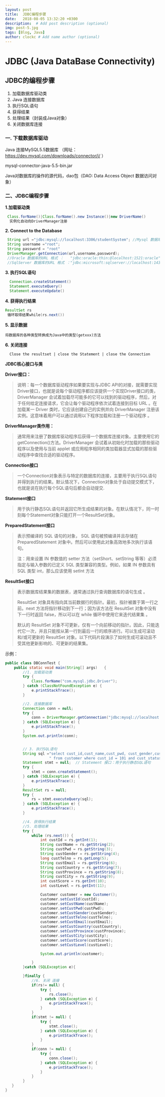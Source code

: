 ```yaml
---
layout: post
title:  JDBC编程步骤
date:   2018-08-05 13:32:20 +0300
description:  # Add post description (optional)
img: post-5.jpg
tags: [Blog, Java]
author: clockc # Add name author (optional)
---
```

# JDBC (Java  DataBase Connectivity)

## JDBC的编程步骤

1. 加载数据库驱动类
2. Java 连接数据库
3. 执行SQL语句
4. 获得结果
5. 处理结果（封装成Java对象）
6. 关闭数据库连接

### 一. 下载数据库驱动

Java 连接MySQL5.5数据库 （网址： https://dev.mysql.com/downloads/connector/j/ ）

mysql-connector-java-5.5-bin.jar

Java对数据库的操作的源代码，dao包（DAO: Data Access Object 数据访问对象）

### **二、JDBC编程步骤**

**1.加载驱动类**     

```java
 Class.forName()|Class.forName().new Instance()|new DriverName()
  实例化自动向DriverManager注册
```

**2. Connect to the Database**  

```java
 String url ="jdbc:mysql://localhost:3306/studentSystem"; //Mysql 数据库连接 的URL 格式
 String username ="root";
 String password = "root"
 DriverManager.getConnection(url,username,password);
 //Oracle 数据库的URL 格式 ：   "jdbc:oracle:thin:@localhost:1521:oracle"
 //SqlServer 数据库的URL 格式 ："jdbc:microsoft:sqlserver://localhost:1433:DatabaseName=mydb";
```

   **3. 执行SQL语句**    

```java
  Connection.createStatement()
  Statement.executeQuery()
  Statement.executeUpdate()
```

**4. 获得执行结果**

```java
ResultSet rs
 循环取得结果while(rs.next())
```

**5. 显示数据**     

```
将数据库的各种类型转换成为Java中的类型(getxxx)方法
```

**6. 关闭连接**    

```
  Close the resultset | close the Statement | close the Connection
```

**JDBC核心接口与类**

**Driver接口：**

>  说明：每一个数据库驱动程序如果要实现与JDBC API的对接，就需要实现Driver接口，也就是说每个驱动程序都应该提供一个实现Driver接口的类，DriverManager 会试着加载尽可能多的它可以找到的驱动程序，然后，对于任何给定连接请求，它会让每个驱动程序依次试着连接到目标 URL 。在加载某一 Driver 类时，它应该创建自己的实例并向 DriverManager 注册该实例。这意味着用户可以通过调用以下程序加载和注册一个驱动程序 。

**DriverManager类作用：**

> 通常用来注册了数据库驱动程序后获得一个数据库连接对象。主要使用它的getConnection()方法。DriverManager 会试着从初始化时加载的那些驱动程序以及使用与当前 applet 或应用程序相同的类加载器显式加载的那些驱动程序中查找合适的驱动程序。

**Connection接口**

> 一个Connection对象表示与特定的数据库的连接，主要用于执行SQL语句并得到执行的结果。默认情况下，Connection对象处于自动提交模式下，也就是说在执行每个SQL语句后都会自动提交.

**Statement接口**

> 用于执行静态SQL语句并返回它所生成结果的对象。在默认情况下，同一时刻每个Statement对象只能打开一个ResultSet对象。

**PreparedStatement接口**

> 表示预编译的 SQL 语句的对象， SQL 语句被预编译并且存储在 PreparedStatement 对象中。然后可以使用此对象高效地多次执行该语句。
>
> 注：用来设置 IN 参数值的 setter 方法（setShort、setString 等等）必须指定与输入参数的已定义 SQL 类型兼容的类型。例如，如果 IN 参数具有SQL 类型 int，那么应该使用 setInt 方法

**ResultSet接口**

> 表示数据库结果集的数据表，通常通过执行查询数据库的语句生成 。
>
> ResultSet 对象具有指向其当前数据行的指针。最初，指针被置于第一行之前。next 方法将指针移动到下一行；因为该方法在 ResultSet 对象中没有下一行时返回 false，所以可以在 while 循环中使用它来迭代结果集 。
>
> 默认的 ResultSet 对象不可更新，仅有一个向前移动的指针。因此，只能迭代它一次，并且只能按从第一行到最后一行的顺序进行。可以生成可滚动和/或可更新的 ResultSet 对象。以下代码片段演示了如何生成可滚动且不受其他更新影响的、可更新的结果集。

示例：

```java
public class DBConnTest {
    public static void main(String[] args)   {
        //1. 加载驱动类
        try {
            Class.forName("com.mysql.jdbc.Driver");
        } catch (ClassNotFoundException e) {
            e.printStackTrace();
        }

        //2. 连接数据库
        Connection conn = null;
        try {
            conn = DriverManager.getConnection("jdbc:mysql://localhost:3306/tripdb","root","root");
        } catch (SQLException e) {
            e.printStackTrace();
        }
        System.out.println(conn);


        // 3. 执行SQL语句
        String sql ="select cust_id,cust_name,cust_pwd, cust_gender,cust_telno, cust_email,cust_contury,cust_province,cust_city,cust_score,cust_level" +
                    " from customer where cust_id = 101 and cust_status =0";
        Statement stmt = null;  // Statement 接口：用于执行静态SQL语句
        try {
            stmt = conn.createStatement();
        } catch (SQLException e) {
            e.printStackTrace();
        }
        ResultSet rs = null;
        try {
            rs = stmt.executeQuery(sql);
        } catch (SQLException e) {
            e.printStackTrace();
        }

        //4. 获得执行结果
        //5. 处理结果
        try {
            while (rs.next()) {
                int custId = rs.getInt(1);
                String custName = rs.getString(2);
                String custPwd = rs.getString(3);
                String custGender = rs.getString(4);
                long custTelno = rs.getLong(5);
                String custEmail = rs.getString(6);
                String custCountry = rs.getString(7);
                String custProvince = rs.getString(8);
                String custCity = rs.getString(9);
                int custScore = rs.getInt(10);
                int custLevel = rs.getInt(11);

                Customer customer = new Customer();
                customer.setCustId(custId);
                customer.setCustName(custName);
                customer.setCustPwd(custPwd);
                customer.setCustGender(custGender);
                customer.setCustTelno(custTelno);
                customer.setCustEmail(custEmail);
                customer.setCustCountry(custCountry);
                customer.setCustProvince(custProvince);
                customer.setCustCity(custCity);
                customer.setCustScore(custScore);
                customer.setCustLevel(custLevel);

                System.out.println(customer);

            }
        }catch (SQLException e){

        }finally {
            //6. 关闭 连接
            if(rs!= null) {
                try {
                    rs.close();
                } catch (SQLException e) {
                    e.printStackTrace();
                }
            }
            if(stmt != null) {
                try {
                    stmt.close();
                } catch (SQLException e) {
                    e.printStackTrace();
                }
            }
            if(conn != null) {
                try {
                    conn.close();
                } catch (SQLException e) {
                    e.printStackTrace();
                }
            }
        }
   }
}
```
